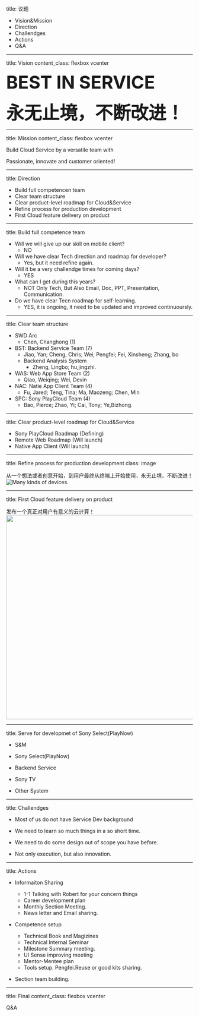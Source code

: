 title: 议题

* Vision&Mission 
* Direction
* Challendges
* Actions
* Q&A

---

title: Vision
content_class: flexbox vcenter

<font size="90em"><b>BEST IN SERVICE</b></font>


<font size="90em"><b>永无止境，不断改进！</b></font>




---

title: Mission
content_class: flexbox vcenter

Build Cloud Service by a versatile team with 

Passionate, innovate and customer oriented!


---

title: Direction

* Build full competencen team
* Clear team structure
* Clear product-level roadmap for Cloud&Service
* Refine  process for production development
* First Cloud feature delivery on product

---

title: Build full competence team

* Will we will give up our skill on mobile client? 
	* NO
* Will we have clear Tech direction and roadmap for developer? 
	* Yes, but it need refine again.
* Will it be a very challendge times for coming days? 
	* YES
* What can I get during this years? 
	* NOT Only Tech, But Also Email, Doc, PPT, Presentation, Communication.
* Do we have clear Tecn roadmap for self-learning.
	* YES, it is ongoing, it need to be updated and improved continuoursly.

---

title:  Clear team structure

* SWD Arc
	* Chen, Changhong (1)
* BST: Backend Service Team (7) 
	* Jiao, Yan; Cheng, Chris; Wei, Pengfei; Fei, Xinsheng; Zhang, bo
	* Backend Analysis System
		* Zheng, Lingbo; hu,jingzhi.
* WAS: Web App Store Team (2)
	* Qiao, Weiqing; Wei, Devin
* NAC: Natie App Client Team (4)
	* Fu, Jared; Teng, Tina; Ma, Maozeng; Chen, Min
* SPC: Sony PlayCloud Team (4)
	* Bao, Pierce; Zhao, Yi; Cai, Tony; Ye,Bizhong.

---

title: Clear product-level roadmap for Cloud&Service

* Sony PlayCloud Roadmap (Defining)
* Remote Web Roadmap (Will launch)
* Native App Client (Will launch)

---
title: Refine  process for production development
class: image

从一个想法或者创意开始，到用户最终从终端上开始使用，永无止境，不断改进！
![Many kinds of devices.](./images/product_process.png)


---
title: First Cloud feature delivery on product


发布一个真正对用户有意义的云计算！
<img src="./images/Cloud_computing.svg" width="600" height="550">

---

title: Serve for developmet of Sony Select(PlayNow)

* S&M

* Sony Select(PlayNow)

* Backend Service

* Sony TV

* Other System

---

title: Challendges

* Most of us do not have Service Dev background
 
* We need to learn so much things in a so short time.

* We need to do some design out of scope you have before.

* Not only execution, but also innovation.

---

title: Actions

* Informaiton Sharing
	* 1-1 Talking with Robert for your concern things
	* Career development plan
	* Monthly Section Meeting.
	* News letter and Email sharing.
	
* Competence setup
	* Technical Book and Magizines
	* Technical Internal Seminar
	* Milestone Summary meeting.
	* UI Sense improving meeting
	* Mentor-Mentee plan
	* Tools setup. Pengfei.Reuse or good kits sharing.
	
* Section team building.


---

title: Final
content_class: flexbox vcenter

Q&A
